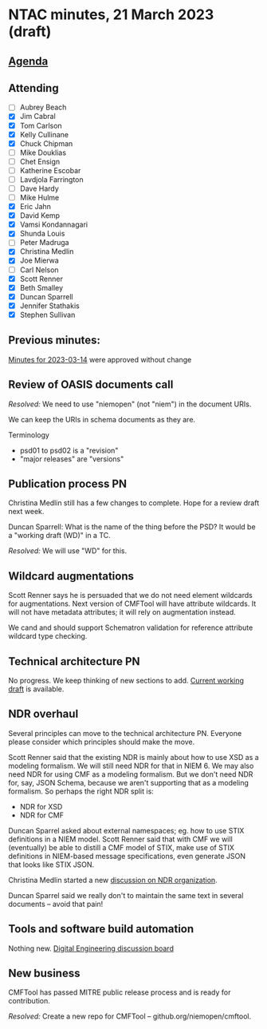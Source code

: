 # NTAC minutes, 21 March 2023 (draft)

## [Agenda](2023-03-21-agenda.md)

## Attending

- [ ] Aubrey Beach
- [x] Jim Cabral
- [x] Tom Carlson
- [x] Kelly Cullinane
- [x] Chuck Chipman
- [ ] Mike Douklias
- [ ] Chet Ensign
- [ ] Katherine Escobar
- [ ] Lavdjola Farrington
- [ ] Dave Hardy
- [ ] Mike Hulme
- [x] Eric Jahn
- [x] David Kemp
- [x] Vamsi Kondannagari
- [x] Shunda Louis
- [ ] Peter Madruga
- [x] Christina Medlin
- [x] Joe Mierwa
- [ ] Carl Nelson
- [x] Scott Renner
- [x] Beth Smalley
- [x] Duncan Sparrell
- [x] Jennifer Stathakis
- [x] Stephen Sullivan

## **Previous minutes:**  

[Minutes for 2023-03-14](2023-03-14-minutes.md) were approved without change

## Review of OASIS documents call

*Resolved:* We need to use "niemopen" (not "niem") in the document URIs.  

We can keep the URIs in schema documents as they are.

Terminology 

- psd01 to psd02 is a "revision"
- "major releases" are "versions"

## Publication process PN

Christina Medlin still has a few changes to complete.  Hope for a review draft next week.

Duncan Sparrell:  What is the name of the thing before the PSD?  It would be a "working draft (WD)" in a TC.  

*Resolved:*  We will use "WD" for this.

## Wildcard augmentations

Scott Renner says he is persuaded that we do not need element wildcards for augmentations.  Next version of CMFTool will have attribute wildcards.  It will not have metadata attributes; it will rely on augmentation instead.

We cand and should support Schematron validation for reference attribute wildcard type checking.

## Technical architecture PN

No progress.  We keep thinking of new sections to add.  [Current working draft](https://github.com/niemopen/ntac-admin/blob/main/project-notes/docs/tech-arch-v1.0-pn02/tech-arch-v1.0-pn02.md) is available.

## NDR overhaul

Several principles can move to the technical architecture PN.  Everyone please consider which principles should make the move.

Scott Renner said that the existing NDR is mainly about how to use XSD as a modeling formalism.  We will still need NDR for that in NIEM 6.  We may also need NDR for using CMF as a modeling formalism.  But we don't need NDR for, say, JSON Schema, because we aren't supporting that as a modeling formalism.  So perhaps the right NDR split is:

* NDR for XSD
* NDR for CMF

Duncan Sparrel asked about external namespaces; eg. how to use STIX definitions in a NIEM model.  Scott Renner said that with CMF we will (eventually) be able to distill a CMF model of STIX, make use of STIX definitions in NIEM-based message specifications, even generate JSON that looks like STIX JSON.

Christina Medlin started a new [discussion on NDR organization](https://github.com/niemopen/ntac-admin/discussions/42).

Duncan Sparrel said we really don't to maintain the same text in several documents – avoid that pain!

## Tools and software build automation

Nothing new.  [Digital Engineering discussion board](https://github.com/niemopen/ntac-admin/discussions/41)

## New business

CMFTool has passed MITRE public release process and is ready for contribution.  

*Resolved:* Create a new repo for CMFTool – github.org/niemopen/cmftool.

